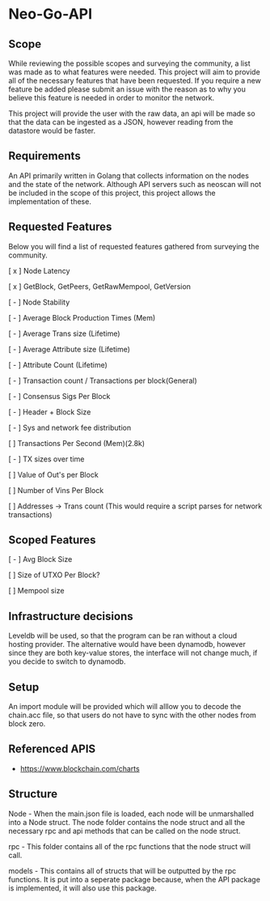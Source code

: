 # Neo-Go-API


## Scope

While reviewing the possible scopes and surveying the community, a list was made as to what features were needed.
This project will aim to provide all of the necessary features that have been requested. If you require a new feature be added please submit an issue with the reason as to why you believe this feature is needed in order to monitor the network.

This project will provide the user with the raw data, an api will be made so that the data can be ingested as a JSON, however reading from the datastore would be faster.

## Requirements

An API primarily written in Golang that collects information on the nodes and the state of the network. Although API servers such as neoscan will not be included in the scope of this project, this project allows the implementation of these.

## Requested Features

Below you will find a list of requested features gathered from surveying the community.

[ x ] Node Latency

[ x ] GetBlock, GetPeers, GetRawMempool, GetVersion

[ - ] Node Stability

[ - ] Average Block Production Times (Mem)

[ - ] Average Trans size (Lifetime)

[ - ] Average Attribute size (Lifetime)

[ - ]  Attribute Count (Lifetime)

[ - ] Transaction count / Transactions per block(General) 

[ - ] Consensus Sigs Per Block

[ - ] Header + Block Size

[ - ] Sys and network fee distribution

[ ] Transactions Per Second (Mem)(2.8k)

[ - ] TX sizes over time

[ ] Value of Out's per Block

[ ] Number of Vins Per Block

[ ] Addresses -> Trans count (This would require a script parses for network transactions)

## Scoped Features

[ - ] Avg Block Size

[ ] Size of UTXO Per Block?

[ ] Mempool size


## Infrastructure decisions 

Leveldb will be used, so that the program can be ran without a cloud hosting provider. The alternative would have been dynamodb, however since they are both key-value stores, the interface will not change much, if you decide to switch to dynamodb.

## Setup

An import module will be provided which will alllow you to decode the chain.acc file, so that users do not have to sync with the other nodes from block zero.

## Referenced APIS

- https://www.blockchain.com/charts

## Structure

Node - When the main.json file is loaded, each node will be unmarshalled into a Node struct. The node folder contains the node struct and all the necessary rpc and api methods that can be called on the node struct.

rpc - This folder contains all of the rpc functions that the node struct will call.

models - This contains all of structs that will be outputted by the rpc functions. It is put into a seperate package because, when the API package is implemented, it will also use this package.


